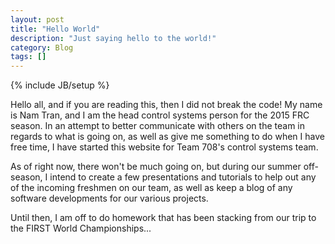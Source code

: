 ```yaml
---
layout: post
title: "Hello World"
description: "Just saying hello to the world!"
category: Blog
tags: []
---
```

{% include JB/setup %}

Hello all, and if you are reading this, then I did not break the code! My name is Nam Tran, and I am the head control systems person for the 2015 FRC season.
In an attempt to better communicate with others on the team in regards to what is going on, as well as give me something to do when I have free time, I have
started this website for Team 708's control systems team.

As of right now, there won't be much going on, but during our summer off-season, I intend to create a few presentations and tutorials to help out any of the 
incoming freshmen on our team, as well as keep a blog of any software developments for our various projects.

Until then, I am off to do homework that has been stacking from our trip to the FIRST World Championships...